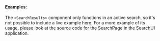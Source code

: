 #### Examples:

The `<SearchResults>` component only functions in an active search, so it's not possible to include a live example here. For a more example of its usage, please look at the source code for the SearchPage in the SearchUI application.
